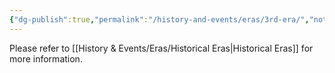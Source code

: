 ```yaml
---
{"dg-publish":true,"permalink":"/history-and-events/eras/3rd-era/","noteIcon":"","created":"2024-09-06T13:41:05.002+01:00","updated":"2024-12-13T17:46:30.495+00:00"}
---
```


Please refer to [[History & Events/Eras/Historical Eras\|Historical Eras]] for more information. 